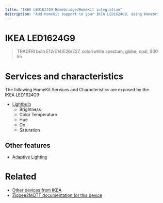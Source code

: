 ```yaml
---
title: "IKEA LED1624G9 Homebridge/HomeKit integration"
description: "Add HomeKit support to your IKEA LED1624G9, using Homebridge, Zigbee2MQTT and homebridge-z2m."
---
```

<!---
This file has been GENERATED using src/docgen/docgen.ts
DO NOT EDIT THIS FILE MANUALLY!
-->
# IKEA LED1624G9
> TRADFRI bulb E12/E14/E26/E27, color/white spectum, globe, opal, 600 lm


# Services and characteristics
The following HomeKit Services and Characteristics are exposed by
the IKEA LED1624G9

* [Lightbulb](../../light.md)
  * Brightness
  * Color Temperature
  * Hue
  * On
  * Saturation

## Other features
* [Adaptive Lighting](../../light.md)

# Related
* [Other devices from IKEA](../index.md#ikea)
* [Zigbee2MQTT documentation for this device](https://www.zigbee2mqtt.io/devices/LED1624G9.html)